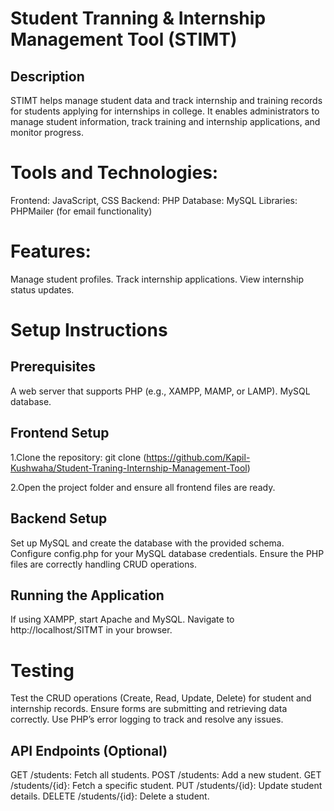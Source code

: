 # **Student Tranning & Internship Management Tool (STIMT)**
## Description
STIMT helps manage student data and track internship and training records for students applying for internships in college. It enables administrators to manage student information, track training and internship applications, and monitor progress.

# **Tools and Technologies:**
Frontend: JavaScript, CSS
Backend: PHP
Database: MySQL
Libraries: PHPMailer (for email functionality)
# **Features:**
Manage student profiles.
Track internship applications.
View internship status updates.



# **Setup Instructions**
## Prerequisites
A web server that supports PHP (e.g., XAMPP, MAMP, or LAMP).
MySQL database.
## Frontend Setup
1.Clone the repository:
git clone (https://github.com/Kapil-Kushwaha/Student-Traning-Internship-Management-Tool)

2.Open the project folder and ensure all frontend files are ready.

## Backend Setup
Set up MySQL and create the database with the provided schema.
Configure config.php for your MySQL database credentials.
Ensure the PHP files are correctly handling CRUD operations.
## Running the Application
If using XAMPP, start Apache and MySQL.
Navigate to http://localhost/SITMT in your browser.
# **Testing**
Test the CRUD operations (Create, Read, Update, Delete) for student and internship records.
Ensure forms are submitting and retrieving data correctly.
Use PHP’s error logging to track and resolve any issues.
## API Endpoints (Optional)
GET /students: Fetch all students.
POST /students: Add a new student.
GET /students/{id}: Fetch a specific student.
PUT /students/{id}: Update student details.
DELETE /students/{id}: Delete a student.